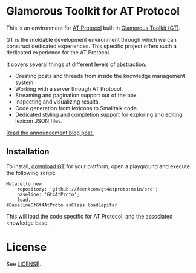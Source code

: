 # Glamorous Toolkit for AT Protocol
This is an environment for [AT Protocol](https://atproto.com) built in [Glamorous Toolkit (GT)](https://gtoolkit.com).

GT is the moldable development environment through which we can construct dedicated experiences. This specific project offers such a dedicated experience for the AT Protocol.

It covers several things at different levels of abstraction.
- Creating posts and threads from inside the knowledge management system.
- Working with a server through AT Protocol.
- Streaming and pagination support out of the box.
- Inspecting and visualizing results.
- Code generation from lexicons to Smalltalk code.
- Dedicated styling and completion support for exploring and editing lexicon JSON files.

[Read the announcement blog post.](https://lepiter.io/feenk/gt4atproto--a-dedicated-environment-for-at-7kcp8pwy6dcnomlljmtvl3wx2/)
## Installation
To install, [download GT](https://gtoolkit.com/download) for your platform, open a playground and execute the following script:
```
Metacello new
	repository: 'github://feenkcom/gt4atproto:main/src';
	baseline: 'Gt4AtProto';
	load.
#BaselineOfGt4AtProto asClass loadLepiter
```

This will load the code specific for AT Protocol, and the associated knowledge base.
# License

See [LICENSE](LICENSE).